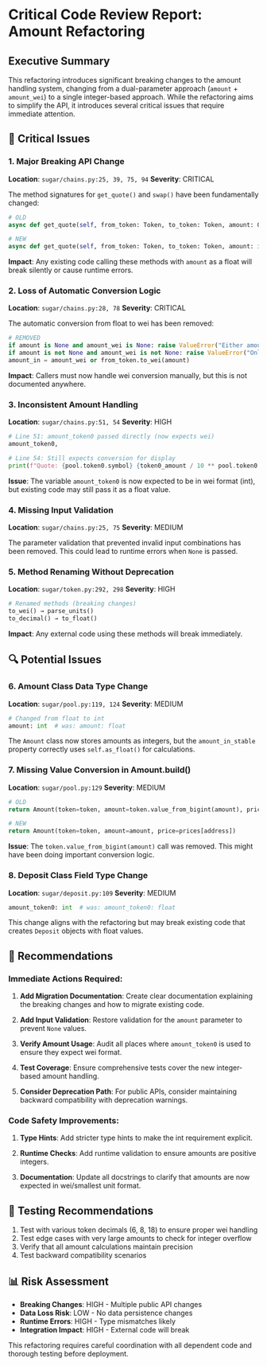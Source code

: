 # Critical Code Review Report: Amount Refactoring

## Executive Summary
This refactoring introduces significant breaking changes to the amount handling system, changing from a dual-parameter approach (`amount` + `amount_wei`) to a single integer-based approach. While the refactoring aims to simplify the API, it introduces several critical issues that require immediate attention.

## 🚨 Critical Issues

### 1. **Major Breaking API Change**
**Location**: `sugar/chains.py:25, 39, 75, 94`
**Severity**: CRITICAL

The method signatures for `get_quote()` and `swap()` have been fundamentally changed:
```python
# OLD
async def get_quote(self, from_token: Token, to_token: Token, amount: Optional[float] = None, amount_wei: Optional[int] = None, ...)

# NEW  
async def get_quote(self, from_token: Token, to_token: Token, amount: int, ...)
```

**Impact**: Any existing code calling these methods with `amount` as a float will break silently or cause runtime errors.

### 2. **Loss of Automatic Conversion Logic**
**Location**: `sugar/chains.py:28, 78`
**Severity**: CRITICAL

The automatic conversion from float to wei has been removed:
```python
# REMOVED
if amount is None and amount_wei is None: raise ValueError("Either amount or amount_wei must be provided")
if amount is not None and amount_wei is not None: raise ValueError("Only one of amount or amount_wei should be provided")
amount_in = amount_wei or from_token.to_wei(amount)
```

**Impact**: Callers must now handle wei conversion manually, but this is not documented anywhere.

### 3. **Inconsistent Amount Handling**
**Location**: `sugar/chains.py:51, 54`
**Severity**: HIGH

```python
# Line 51: amount_token0 passed directly (now expects wei)
amount_token0,

# Line 54: Still expects conversion for display
print(f"Quote: {pool.token0.symbol} {token0_amount / 10 ** pool.token0.decimals} -> ...")
```

**Issue**: The variable `amount_token0` is now expected to be in wei format (int), but existing code may still pass it as a float value.

### 4. **Missing Input Validation**
**Location**: `sugar/chains.py:25, 75`
**Severity**: MEDIUM

The parameter validation that prevented invalid input combinations has been removed. This could lead to runtime errors when `None` is passed.

### 5. **Method Renaming Without Deprecation**
**Location**: `sugar/token.py:292, 298`
**Severity**: HIGH

```python
# Renamed methods (breaking changes)
to_wei() → parse_units()
to_decimal() → to_float()
```

**Impact**: Any external code using these methods will break immediately.

## 🔍 Potential Issues

### 6. **Amount Class Data Type Change**
**Location**: `sugar/pool.py:119, 124`
**Severity**: MEDIUM

```python
# Changed from float to int
amount: int  # was: amount: float
```

The `Amount` class now stores amounts as integers, but the `amount_in_stable` property correctly uses `self.as_float()` for calculations.

### 7. **Missing Value Conversion in Amount.build()**
**Location**: `sugar/pool.py:129`
**Severity**: MEDIUM

```python
# OLD
return Amount(token=token, amount=token.value_from_bigint(amount), price=prices[address])

# NEW
return Amount(token=token, amount=amount, price=prices[address])
```

**Issue**: The `token.value_from_bigint(amount)` call was removed. This might have been doing important conversion logic.

### 8. **Deposit Class Field Type Change**
**Location**: `sugar/deposit.py:109`
**Severity**: MEDIUM

```python
amount_token0: int  # was: amount_token0: float
```

This change aligns with the refactoring but may break existing code that creates `Deposit` objects with float values.

## 🔧 Recommendations

### Immediate Actions Required:

1. **Add Migration Documentation**: Create clear documentation explaining the breaking changes and how to migrate existing code.

2. **Add Input Validation**: Restore validation for the `amount` parameter to prevent `None` values.

3. **Verify Amount Usage**: Audit all places where `amount_token0` is used to ensure they expect wei format.

4. **Test Coverage**: Ensure comprehensive tests cover the new integer-based amount handling.

5. **Consider Deprecation Path**: For public APIs, consider maintaining backward compatibility with deprecation warnings.

### Code Safety Improvements:

1. **Type Hints**: Add stricter type hints to make the int requirement explicit.

2. **Runtime Checks**: Add runtime validation to ensure amounts are positive integers.

3. **Documentation**: Update all docstrings to clarify that amounts are now expected in wei/smallest unit format.

## 🧪 Testing Recommendations

1. Test with various token decimals (6, 8, 18) to ensure proper wei handling
2. Test edge cases with very large amounts to check for integer overflow
3. Verify that all amount calculations maintain precision
4. Test backward compatibility scenarios

## 📊 Risk Assessment

- **Breaking Changes**: HIGH - Multiple public API changes
- **Data Loss Risk**: LOW - No data persistence changes
- **Runtime Errors**: HIGH - Type mismatches likely
- **Integration Impact**: HIGH - External code will break

This refactoring requires careful coordination with all dependent code and thorough testing before deployment.